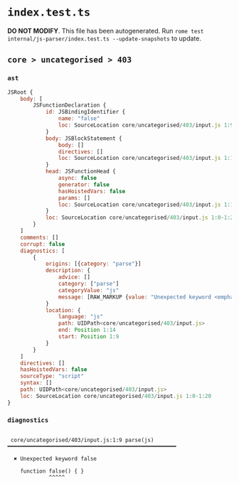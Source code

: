 # `index.test.ts`

**DO NOT MODIFY**. This file has been autogenerated. Run `rome test internal/js-parser/index.test.ts --update-snapshots` to update.

## `core > uncategorised > 403`

### `ast`

```javascript
JSRoot {
	body: [
		JSFunctionDeclaration {
			id: JSBindingIdentifier {
				name: "false"
				loc: SourceLocation core/uncategorised/403/input.js 1:9-1:14 (false)
			}
			body: JSBlockStatement {
				body: []
				directives: []
				loc: SourceLocation core/uncategorised/403/input.js 1:17-1:20
			}
			head: JSFunctionHead {
				async: false
				generator: false
				hasHoistedVars: false
				params: []
				loc: SourceLocation core/uncategorised/403/input.js 1:14-1:16
			}
			loc: SourceLocation core/uncategorised/403/input.js 1:0-1:20
		}
	]
	comments: []
	corrupt: false
	diagnostics: [
		{
			origins: [{category: "parse"}]
			description: {
				advice: []
				category: ["parse"]
				categoryValue: "js"
				message: [RAW_MARKUP {value: "Unexpected keyword <emphasis>"}, "false", RAW_MARKUP {value: "</emphasis>"}]
			}
			location: {
				language: "js"
				path: UIDPath<core/uncategorised/403/input.js>
				end: Position 1:14
				start: Position 1:9
			}
		}
	]
	directives: []
	hasHoistedVars: false
	sourceType: "script"
	syntax: []
	path: UIDPath<core/uncategorised/403/input.js>
	loc: SourceLocation core/uncategorised/403/input.js 1:0-1:20
}
```

### `diagnostics`

```

 core/uncategorised/403/input.js:1:9 parse(js) ━━━━━━━━━━━━━━━━━━━━━━━━━━━━━━━━━━━━━━━━━━━━━━━━━━━━━

  ✖ Unexpected keyword false

    function false() { }
             ^^^^^


```
